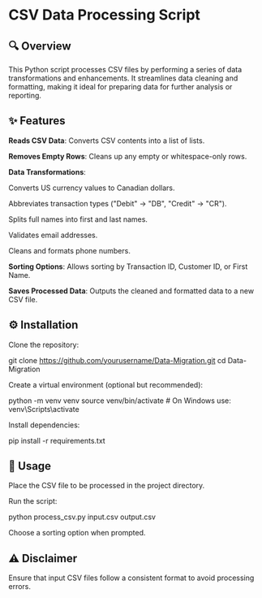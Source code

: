 # CSV Data Processing Script

## 🔍 Overview

This Python script processes CSV files by performing a series of data transformations and enhancements. It streamlines data cleaning and formatting, making it ideal for preparing data for further analysis or reporting.

## ✨ Features

**Reads CSV Data**: Converts CSV contents into a list of lists.

**Removes Empty Rows**: Cleans up any empty or whitespace-only rows.

**Data Transformations**:

Converts US currency values to Canadian dollars.

Abbreviates transaction types ("Debit" → "DB", "Credit" → "CR").

Splits full names into first and last names.

Validates email addresses.

Cleans and formats phone numbers.

**Sorting Options**: Allows sorting by Transaction ID, Customer ID, or First Name.

**Saves Processed Data**: Outputs the cleaned and formatted data to a new CSV file.

## ⚙️ Installation

Clone the repository:

git clone https://github.com/yourusername/Data-Migration.git
cd Data-Migration

Create a virtual environment (optional but recommended):

python -m venv venv
source venv/bin/activate  # On Windows use: venv\Scripts\activate

Install dependencies:

pip install -r requirements.txt

## 🚀 Usage

Place the CSV file to be processed in the project directory.

Run the script:

python process_csv.py input.csv output.csv

Choose a sorting option when prompted.


## ⚠️ Disclaimer

Ensure that input CSV files follow a consistent format to avoid processing errors.
